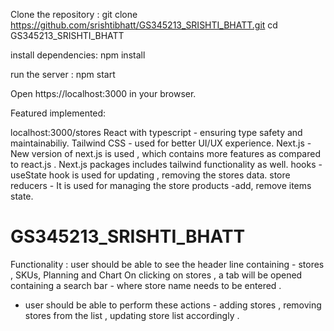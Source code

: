 Clone the repository :
git clone https://github.com/srishtibhatt/GS345213_SRISHTI_BHATT.git
cd GS345213_SRISHTI_BHATT

install dependencies:
npm install

run the server :
npm start

Open https://localhost:3000 in your browser.


Featured implemented:

localhost:3000/stores
React with typescript - ensuring type safety and maintainabiliy.
Tailwind CSS - used for better UI/UX experience. 
Next.js - New version of next.js is used , which contains more features as compared to react.js . Next.js packages includes tailwind functionality as well.
hooks - useState hook is used for updating , removing the stores data. 
store reducers - It is used for managing the store products -add, remove items state.

# GS345213_SRISHTI_BHATT
Functionality :
user should be able to see the header line containing - stores , SKUs, Planning and Chart
On clicking on stores , a tab will be opened containing a search bar - where store name needs to be entered .
- user should be able to perform these actions - adding stores , removing stores from the list , updating store list accordingly . 